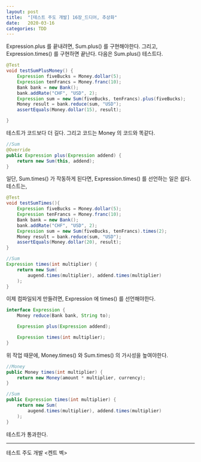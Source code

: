```yaml
---
layout: post
title:  "[테스트 주도 개발] 16장_드디어, 추상화"
date:   2020-03-16
categories: TDD
---
```


Expression.plus 를 끝내려면, Sum.plus() 를 구현해야한다. 그리고, Expression.times() 를 구현하면 끝난다. 다음은 Sum.plus() 테스트다.

```java
@Test
void testSumPlusMoney() {
    Expression fiveBucks = Money.dollar(5);
    Expression tenFrancs = Money.franc(10);
    Bank bank = new Bank();
    bank.addRate("CHF", "USD", 2);
    Expression sum = new Sum(fiveBucks, tenFrancs).plus(fiveBucks);
    Money result = bank.reduce(sum, "USD");
    assertEquals(Money.dollar(15), result);

}
```

테스트가 코드보다 더 길다. 그리고 코드는 Money 의 코드와 똑같다. 

```java
//Sum
@Override
public Expression plus(Expression addend) {
    return new Sum(this, addend);
}
```

일단, Sum.times() 가 작동하게 된다면, Expression.times() 를 선언하는 일은 쉽다. 테스트는,

```java
@Test
void testSumTimes(){
    Expression fiveBucks = Money.dollar(5);
    Expression tenFrancs = Money.franc(10);
    Bank bank = new Bank();
    bank.addRate("CHF", "USD", 2);
    Expression sum = new Sum(fiveBucks, tenFrancs).times(2);
    Money result = bank.reduce(sum, "USD");
    assertEquals(Money.dollar(20), result);
}
```

```java
//Sum
Expression times(int multiplier) {
    return new Sum(
        augend.times(multiplier), addend.times(multiplier)
    );
}
```

이제 컴파일되게 만들려면, Expression 에 times() 를 선언해야한다.

```java
interface Expression {
    Money reduce(Bank bank, String to);

    Expression plus(Expression addend);

    Expression times(int multiplier);
}
```

위 작업 때문에, Money.times() 와 Sum.times() 의 가시성을 높여야한다.

```java
//Money
public Money times(int multiplier) {
    return new Money(amount * multiplier, currency);
}
```

```java
//Sum
public Expression times(int multiplier) {
    return new Sum(
        augend.times(multiplier), addend.times(multiplier)
    );
}
```

테스트가 통과한다.

---

테스트 주도 개발 <켄트 벡>
